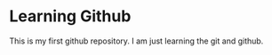<h1>Learning Github</h1>
This is my first github repository. 
I am just learning the git and github.
